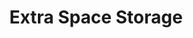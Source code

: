 ---
title: "Extra Space Storage"
url: /belleville/extra-space-storage-main-street/
shop: storage rental
---
